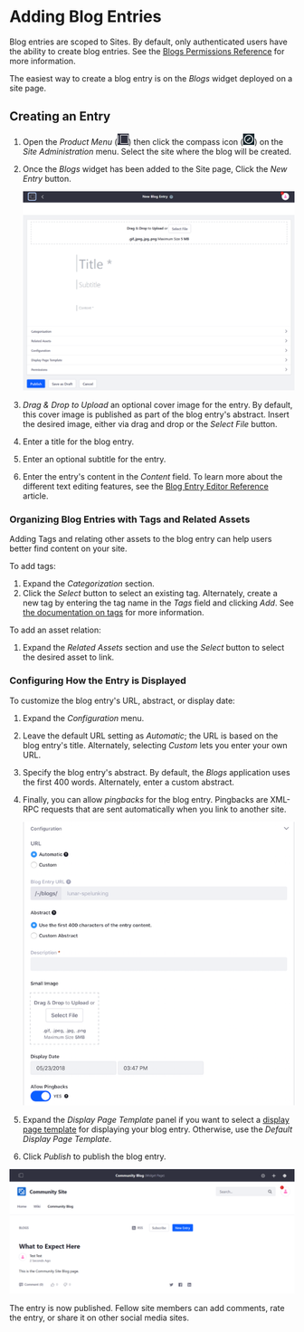 # Adding Blog Entries

Blog entries are scoped to Sites. By default, only authenticated users have the ability to create blog entries. See the [Blogs Permissions Reference](./blog-permissions-reference.md) for more information.

The easiest way to create a blog entry is on the _Blogs_ widget deployed on a site page.

## Creating an Entry

1. Open the _Product Menu_ (![Product Menu](../../images/icon-product-menu.png)) then click the compass icon (![Compass](../../images/icon-compass.png)) on the _Site Administration_ menu. Select the site where the blog will be created.
1. Once the _Blogs_ widget has been added to the Site page, Click the _New Entry_ button.

    ![Blog Entry Form Editor](./adding-blog-entries/images/01.png)

1. _Drag \& Drop to Upload_ an optional cover image for the entry. By default, this cover image is published as part of the blog entry's abstract. Insert the desired image, either via drag and drop or the _Select File_ button.
1. Enter a title for the blog entry.
1. Enter an optional subtitle for the entry.
1. Enter the entry's content in the _Content_ field. To learn more about the different text editing features, see the [Blog Entry Editor Reference](./blog-entry-editor-reference.md) article.

### Organizing Blog Entries with Tags and Related Assets

Adding Tags and relating other assets to the blog entry can help users better find content on your site.

To add tags:

1. Expand the _Categorization_ section.
1. Click the _Select_ button to select an existing tag. Alternately, create a new tag by entering the tag name in the _Tags_ field and clicking _Add_. See [the documentation on tags](https://help.liferay.com/hc/articles/360028820472-Tagging-Content) for more information.

To add an asset relation:

1. Expand the _Related Assets_ section and use the _Select_ button to select the desired asset to link.

### Configuring How the Entry is Displayed

To customize the blog entry's URL, abstract, or display date:

1. Expand the _Configuration_ menu.
1. Leave the default URL setting as _Automatic_; the URL is based on the blog entry's title. Alternately, selecting _Custom_ lets you enter your own URL.
1. Specify the blog entry's abstract. By default, the _Blogs_ application uses the first 400 words. Alternately, enter a custom abstract.
1. Finally, you can allow _pingbacks_ for the blog entry. Pingbacks are XML-RPC requests that are sent automatically when you link to another site.

    ![When creating a blog entry, the Configuration panel lets you control when and where the blog entry appears, and what to use for the entry's abstract.](./adding-blog-entries/images/02.png)

1. Expand the _Display Page Template_ panel if you want to select a [display page template](https://help.liferay.com/hc/articles/360028820332-Display-Page-Templates-for-Web-Content) for displaying your blog entry. Otherwise, use the _Default Display Page Template_.

1. Click _Publish_ to publish the blog entry.

![The Blog Entry has been published.](./adding-blog-entries/images/03.png)

The entry is now published. Fellow site members can add comments, rate the entry, or share it on other social media sites.
